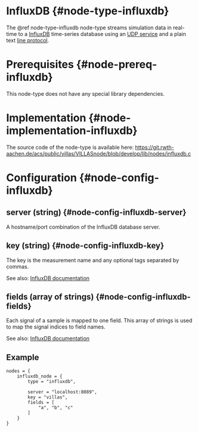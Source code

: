 # InfluxDB {#node-type-influxdb}

The @ref node-type-influxdb node-type streams simulation data in real-time to a [InfluxDB](https://www.influxdata.com/time-series-platform/influxdb/) time-series database using an [UDP service](https://docs.influxdata.com/influxdb/v0.9/write_protocols/udp/) and a plain text [line protocol]().

# Prerequisites {#node-prereq-influxdb}

This node-type does not have any special library dependencies.

# Implementation {#node-implementation-influxdb}

The source code of the node-type is available here:
https://git.rwth-aachen.de/acs/public/villas/VILLASnode/blob/develop/lib/nodes/influxdb.c

# Configuration {#node-config-influxdb}

## server (string) {#node-config-influxdb-server}

A hostname/port combination of the InfluxDB database server.

## key (string) {#node-config-influxdb-key}

The key is the measurement name and any optional tags separated by commas.

See also: [InfluxDB documentation](https://docs.influxdata.com/influxdb/v0.9/write_protocols/line/#key)

## fields (array of strings) {#node-config-influxdb-fields}

Each signal of a sample is mapped to one field.
This array of strings is used to map the signal indices to field names.

See also: [InfluxDB documentation](https://docs.influxdata.com/influxdb/v0.9/write_protocols/line/#fields)

## Example

```
nodes = {
	influxdb_node = {
		type = "influxdb",

		server = "localhost:8089",
		key = "villas",
		fields = [
			"a", "b", "c"
		]
	}
}
```
